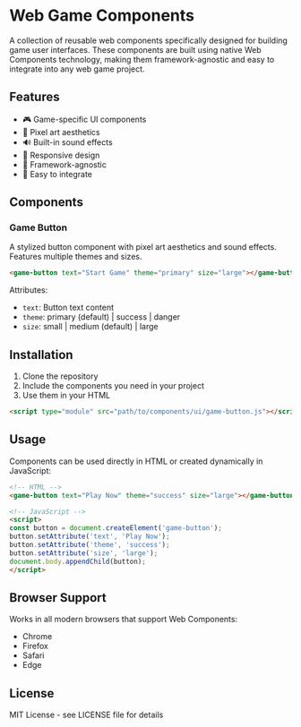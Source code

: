 # Web Game Components

A collection of reusable web components specifically designed for building game user interfaces. These components are built using native Web Components technology, making them framework-agnostic and easy to integrate into any web game project.

## Features

- 🎮 Game-specific UI components
- 🎨 Pixel art aesthetics
- 🔊 Built-in sound effects
- 📱 Responsive design
- 🎯 Framework-agnostic
- 🔌 Easy to integrate

## Components

### Game Button
A stylized button component with pixel art aesthetics and sound effects. Features multiple themes and sizes.

```html
<game-button text="Start Game" theme="primary" size="large"></game-button>
```

Attributes:
- `text`: Button text content
- `theme`: primary (default) | success | danger
- `size`: small | medium (default) | large

## Installation

1. Clone the repository
2. Include the components you need in your project
3. Use them in your HTML

```html
<script type="module" src="path/to/components/ui/game-button.js"></script>
```

## Usage

Components can be used directly in HTML or created dynamically in JavaScript:

```html
<!-- HTML -->
<game-button text="Play Now" theme="success" size="large"></game-button>

<!-- JavaScript -->
<script>
const button = document.createElement('game-button');
button.setAttribute('text', 'Play Now');
button.setAttribute('theme', 'success');
button.setAttribute('size', 'large');
document.body.appendChild(button);
</script>
```

## Browser Support

Works in all modern browsers that support Web Components:
- Chrome
- Firefox
- Safari
- Edge

## License

MIT License - see LICENSE file for details
